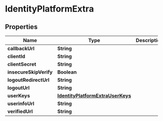 # IdentityPlatformExtra

## Properties
Name | Type | Description | Notes
------------ | ------------- | ------------- | -------------
**callbackUrl** | **String** |  |  [optional]
**clientId** | **String** |  |  [optional]
**clientSecret** | **String** |  |  [optional]
**insecureSkipVerify** | **Boolean** |  |  [optional]
**logoutRedirectUrl** | **String** |  |  [optional]
**logoutUrl** | **String** |  |  [optional]
**userKeys** | [**IdentityPlatformExtraUserKeys**](IdentityPlatformExtraUserKeys.md) |  |  [optional]
**userinfoUrl** | **String** |  |  [optional]
**verifiedUrl** | **String** |  |  [optional]

